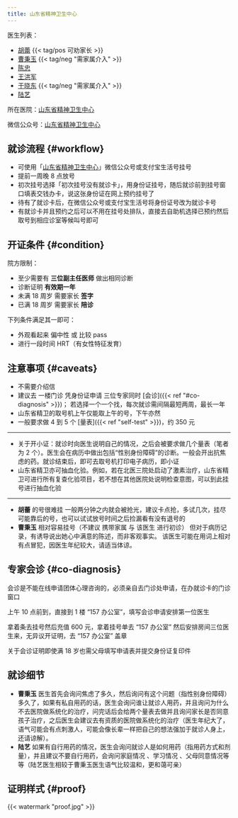 ```yaml
---
title: 山东省精神卫生中心
---
```


<!-- ShanDong Mental Health Center -> sdmhc -->

医生列表：

- [胡蕾](https://www.haodf.com/doctor/293557.html) {{< tag/pos 可劝家长 >}}
- [曹秉玉](https://www.haodf.com/doctor/119528.html) {{< tag/neg "需家属介入" >}}
- [陈忠](https://www.haodf.com/doctor/6964430516.html)
- [王洪军](https://www.haodf.com/doctor/3133959974.html)
- [于晓东](https://www.haodf.com/doctor/6964430538.html) {{< tag/neg "需家属介入" >}}
- [陆艺](https://www.haodf.com/doctor/6964430486.html)

所在医院：[山东省精神卫生中心](https://amap.com/place/B0FFM4NU1Y)

微信公众号：[山东省精神卫生中心](weixin://sdsjswszx)

## 就诊流程 {#workflow}

- 可使用「[山东省精神卫生中心](weixin://sdsjswszx)」微信公众号或支付宝生活号挂号
- 提前一周晚 8 点放号
- 初次挂号选择「初次挂号没有就诊卡」，用身份证挂号，随后就诊前到挂号窗口填表交钱办卡，说这张身份证在网上预约挂号了
- 待有了就诊卡后，在微信公众号或支付宝生活号将身份证号改为就诊卡号
- 有就诊卡并且预约之后可以不用在挂号处排队，直接去自助机选择已预约然后取号到相应诊室等候叫号即可

## 开证条件 {#condition}

院方限制：

- 至少需要有 **三位副主任医师** 做出相同诊断
- 诊断证明 **有效期一年**
- 未满 18 周岁 需要家长 **签字**
- 已满 18 周岁 需要家长 **陪诊**

下列条件满足其一即可：

- 外观看起来 偏中性 或 比较 pass
- 进行一段时间 HRT（有女性特征发育）

## 注意事项 {#caveats}

- 不需要介绍信
- 建议去 一楼门诊 凭身份证申请 三位专家同时 [会诊]({{< ref "#co-diagnosis" >}})；
  若选择一个一个找，每次就诊需间隔最短两周，最长一年
- 山东省精卫的取号机上午仅能取上午的号，下午亦然
- 一般要求做 4 到 5 个 [量表]({{< ref "self-test" >}})，约 350 元

---

- 关于开小证：就诊时向医生说明自己的情况，之后会被要求做几个量表（笔者为 2 个）。医生会在病历中做出包括“性别身份障碍”的诊断。一般会开出抗焦虑的药。就诊结束后，即可去取号机打印电子病历，即小证
- 山东省精卫亦可抽血化验。例如，若在北医三院处启动了激素治疗，山东省精卫可进行所有复查化验项目，若不想在其他医院处说明检查意图，可以到此挂号进行抽血化验

---

- **胡蕾** 的号很难挂
  一般两分钟之内就会被抢光，建议卡点抢，多试几次，挂尽可能靠后的号，也可以试试放号时间之后捡漏看有没有退号的
- **曹秉玉** 相对容易挂号（不建议 携带家属 与 该医生 进行初诊）
  但对于病历记录，有诱导说出她心中满意的陈述，而非客观事实。
  该医生可能在用词上相对有点冒犯，因医生年纪较大，请适当体谅。

## 专家会诊 {#co-diagnosis}

会诊是不能在线申请团体心理咨询的，必须亲自去门诊处申请，在办就诊卡的门诊窗口

上午 10 点前到，直接到 1 楼 “157 办公室”，填写会诊申请安排第一位医生

拿着条去挂号然后充值 600 元，拿着挂号单去 “157 办公室” 然后安排房间三位医生来，无异议开证明，去 “157 办公室” 盖章

关于会诊证明即使满 18 岁也需父母填写申请表并提交身份证复印件

## 就诊细节

- **曹秉玉** 医生首先会询问焦虑了多久，然后询问有这个问题（指性别身份障碍）多久了，如果有私自用药的话，医生会询问谁让就诊人用药，并且询问为什么不去医院做系统化的治疗，问完话后会给两个量表去做并且询问家长是否同意孩子治疗，之后医生会建议去有资质的医院做系统化的治疗（医生年纪大了，语气可能会有点刺激人，可能会像长辈一样把自己的想法强加于就诊人身上，还请谅解）。
- **陆艺** 如果有自行用药的情况，医生会询问就诊人是如何用药（指用药方式和剂量），并且建议不要自行用药，会询问家庭情况 、学习情况 、父母同意情况等等（陆艺医生相较于曹秉玉医生语气比较温和，更和蔼可亲）

## 证明样式 {#proof}

{{< watermark "proof.jpg" >}}
